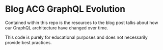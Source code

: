 # Blog ACG GraphQL Evolution

Contained within this repo is the resources to the blog post talks about how our GraphQL architecture have changed over time.

This code is purely for educational purposes and does not necessarily provide best practices.